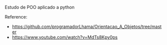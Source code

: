 Estudo de POO aplicado a python




Reference: 
- https://github.com/programadorLhama/Orientacao_A_Objetos/tree/master
- https://www.youtube.com/watch?v=MdTs8Kpy0ps
